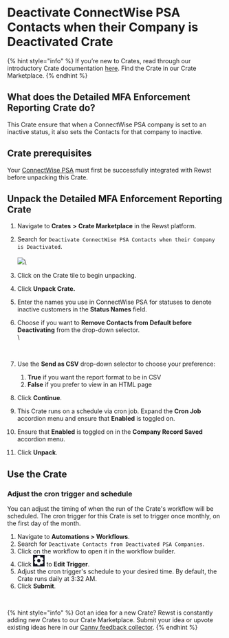 # Deactivate ConnectWise PSA Contacts when their Company is Deactivated Crate

{% hint style="info" %}
If you’re new to Crates, read through our introductory Crate documentation [here](https://docs.rewst.help/prebuilt-automations/crates). Find the Crate in our Crate Marketplace.
{% endhint %}

## What does the Detailed MFA Enforcement Reporting Crate do?

This Crate ensure that when a ConnectWise PSA company is set to an inactive status, it also sets the Contacts for that company to inactive.

## Crate prerequisites

Your [ConnectWise PSA](../../configuration/integrations/integration-guides/connectwise-integration-setup.md) must first be successfully integrated with Rewst before unpacking this Crate.

## Unpack the Detailed MFA Enforcement Reporting Crate

1. Navigate to **Crates** **>** **Crate Marketplace** in the Rewst platform.
2. Search for `Deactivate ConnectWise PSA Contacts when their Company is Deactivated`.\
   \
   ![](<../../../.gitbook/assets/Screenshot 2025-09-26 at 10.51.02 AM.png>)\

3. Click on the Crate tile to begin unpacking.
4. Click **Unpack Crate.**
5. Enter the names you use in ConnectWise PSA for statuses to denote inactive customers in the **Status Names** field.&#x20;
6.  Choose if you want to **Remove Contacts from Default before Deactivating** from the drop-down selector.\
    \


    <figure><img src="../../../.gitbook/assets/Screenshot 2025-09-26 at 10.55.48 AM.png" alt=""><figcaption></figcaption></figure>
7. Use the **Send as CSV** drop-down selector to choose your preference:
   1. **True** if you want the report format to be in CSV
   2. **False** if you prefer to view in an HTML page
8. Click **Continue**.
9. This Crate runs on a schedule via cron job. Expand the **Cron Job** accordion menu and ensure that **Enabled** is toggled on.&#x20;
10. Ensure that **Enabled** is toggled on in the **Company Record Saved** accordion menu.
11. Click **Unpack**.

## Use the Crate

### Adjust the cron trigger and schedule

You can adjust the timing of when the run of the Crate's workflow will be scheduled. The cron trigger for this Crate is set to trigger once monthly, on the first day of the month.

1. Navigate to **Automations > Workflows**.
2. Search for `Deactivate Contacts from Deactivated PSA Companies`.
3. Click on the workflow to open it in the workflow builder.
4. Click ![](<../../../.gitbook/assets/image (183).png>) to **Edit Trigger**.
5. Adjust the cron trigger's schedule to your desired time. By default, the Crate runs daily at 3:32 AM.
6. Click **Submit**.

<figure><img src="../../../.gitbook/assets/Screenshot 2025-09-26 at 11.01.04 AM.png" alt=""><figcaption></figcaption></figure>

{% hint style="info" %}
Got an idea for a new Crate? Rewst is constantly adding new Crates to our Crate Marketplace. Submit your idea or upvote existing ideas here in our [Canny feedback collector](https://rewst.canny.io/crates).
{% endhint %}
